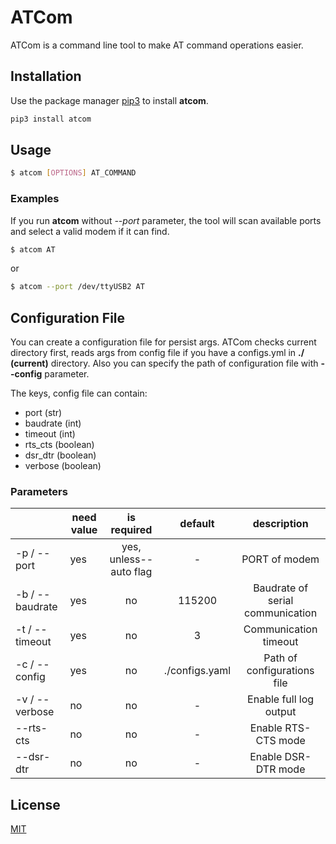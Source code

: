 # ATCom

ATCom is a command line tool to make AT command operations easier.

## Installation

Use the package manager [pip3](https://pip.pypa.io/en/stable/) to install **atcom**.

```bash
pip3 install atcom
```

## Usage

```bash
$ atcom [OPTIONS] AT_COMMAND
```

### Examples

If you run **atcom** without *--port* parameter, the tool will scan available ports and select a valid modem if it can find.

```bash
$ atcom AT
```

or

```bash
$ atcom --port /dev/ttyUSB2 AT
```

## Configuration File

You can create a configuration file for persist args. ATCom checks current directory first, reads args from config file if you have a configs.yml in **./ (current)** directory. Also you can specify the path of configuration file with **--config** parameter. 

The keys, config file can contain:
* port (str)
* baudrate (int)
* timeout (int)
* rts_cts (boolean)
* dsr_dtr (boolean)
* verbose (boolean)

### Parameters

|                 | need value |       is required      |     default    |            description           |
|-----------------|------------|:----------------------:|:--------------:|:--------------------------------:|
| -p / --port     |     yes    | yes, unless--auto flag |        -       | PORT of modem                    |
| -b / --baudrate |     yes    |           no           |     115200     | Baudrate of serial communication |
| -t / --timeout  |     yes    |           no           |        3       | Communication timeout            |
| -c / --config   |     yes    |           no           | ./configs.yaml | Path of configurations file      |
| -v / --verbose  |     no     |           no           |        -       | Enable full log output           |
| --rts-cts       |     no     |           no           |        -       | Enable RTS-CTS mode              |
| --dsr-dtr       |     no     |           no           |        -       | Enable DSR-DTR mode              |


## License
[MIT](https://choosealicense.com/licenses/mit/)